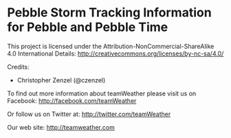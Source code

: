 # Pebble Storm Tracking Information for Pebble and Pebble Time

This project is licensed under the Attribution-NonCommercial-ShareAlike 4.0 International
Details: http://creativecommons.org/licenses/by-nc-sa/4.0/

Credits:
* Christopher Zenzel (@czenzel)

To find out more information about teamWeather please visit us on Facebook:
http://facebook.com/teamWeather

Or follow us on Twitter at:
http://twitter.com/teamWeather

Our web site:
http://teamweather.com